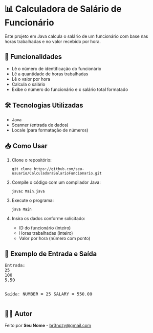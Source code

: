 <h1>📊 Calculadora de Salário de Funcionário</h1>

<p>Este projeto em Java calcula o salário de um funcionário com base nas horas trabalhadas e no valor recebido por hora.</p>

<h2>📌 Funcionalidades</h2>
<ul>
  <li>Lê o número de identificação do funcionário</li>
  <li>Lê a quantidade de horas trabalhadas</li>
  <li>Lê o valor por hora</li>
  <li>Calcula o salário</li>
  <li>Exibe o número do funcionário e o salário total formatado</li>
</ul>

<h2>🛠️ Tecnologias Utilizadas</h2>
<ul>
  <li>Java</li>
  <li>Scanner (entrada de dados)</li>
  <li>Locale (para formatação de números)</li>
</ul>

<h2>📥 Como Usar</h2>
<ol>
  <li>Clone o repositório:</li>
  <pre><code>git clone https://github.com/seu-usuario/CalculadoraSalarioFuncionario.git</code></pre>
  <li>Compile o código com um compilador Java:</li>
  <pre><code>javac Main.java</code></pre>
  <li>Execute o programa:</li>
  <pre><code>java Main</code></pre>
  <li>Insira os dados conforme solicitado:</li>
  <ul>
    <li>ID do funcionário (inteiro)</li>
    <li>Horas trabalhadas (inteiro)</li>
    <li>Valor por hora (número com ponto)</li>
  </ul>
</ol>

<h2>📄 Exemplo de Entrada e Saída</h2>
<pre>
Entrada:
25
100
5.50

Saída:
NUMBER = 25
SALARY = 550.00
</pre>

<h2>👨‍💻 Autor</h2>
<p>Feito por <strong>Seu Nome</strong> - <a href="mailto:br3nozy@gmail.com">br3nozy@gmail.com</a></p>
